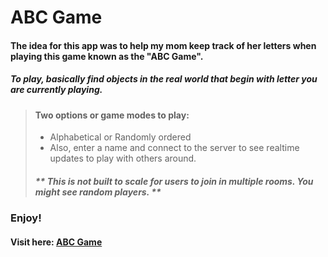 # ABC Game
#### The idea for this app was to help my mom keep track of her letters when playing this game known as the "ABC Game".
##### To play, basically find objects in the real world that begin with letter you are currently playing.

> #### Two options or game modes to play:
> - Alphabetical or Randomly ordered
> - Also, enter a name and connect to the server to see realtime updates to play with others around. 
> ##### ** This is not built to scale for users to join in multiple rooms. You might see random players. **
### Enjoy!
#### Visit here: [ABC Game](https://abc-game.vercel.app)
